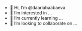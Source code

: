 - 👋 Hi, I’m @daariabaabaeva
- 👀 I’m interested in ...
- 🌱 I’m currently learning ...
- 💞️ I’m looking to collaborate on ...
